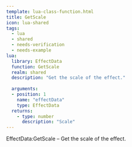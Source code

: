 ```yaml
---
template: lua-class-function.html
title: GetScale
icon: lua-shared
tags:
  - lua
  - shared
  - needs-verification
  - needs-example
lua:
  library: EffectData
  function: GetScale
  realm: shared
  description: "Get the scale of the effect."
  
  arguments:
  - position: 1
    name: "effectData"
    type: EffectData
  returns:
    - type: number
      description: "Scale"
---
```


<div class="lua__search__keywords">
EffectData:GetScale &#x2013; Get the scale of the effect.
</div>
